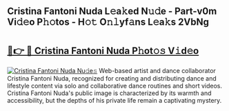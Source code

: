 ## Cristina Fantoni Nuda L𝚎a𝚔ed N𝚞𝚍e - Part-v0m Vi𝚍𝚎o P𝚑𝚘tos - H𝚘𝚝 O𝚗𝚕yf𝚊ns L𝚎a𝚔s 2VbNg

# <h2><a href="http://kf5tvo.oniu.top/?m=Cristina+Fantoni+Nuda">🔗👉 🔴 Cristina Fantoni Nuda P𝚑ot𝚘𝚜 V𝚒d𝚎o</a></h2>

[![Cristina Fantoni Nuda Nu𝚍e𝚜](https://i.imgur.com/0qMVB7G.gif)](http://kf5tvo.oniu.top/?m=Cristina+Fantoni+Nuda)
Web-based artist and dance collaborator Cristina Fantoni Nuda, recognized for creating and distributing dance and lifestyle content via solo and collaborative dance routines and short videos. Cristina Fantoni Nuda's public image is characterized by its warmth and accessibility, but the depths of his private life remain a captivating mystery.  
